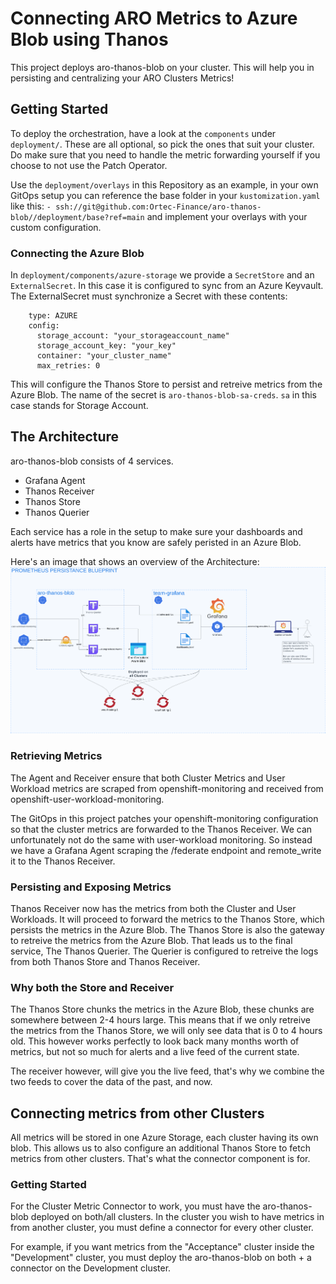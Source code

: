 # Connecting ARO Metrics to Azure Blob using Thanos
This project deploys aro-thanos-blob on your cluster. This will help you in persisting and centralizing your ARO Clusters Metrics!

## Getting Started
To deploy the orchestration, have a look at the `components` under `deployment/`. These are all optional, so pick the ones that suit your cluster. Do make sure that you need to handle the metric forwarding yourself if you choose to not use the Patch Operator.

Use the `deployment/overlays` in this Repository as an example, in your own GitOps setup you can reference the base folder in your `kustomization.yaml` like this: `- ssh://git@github.com:Ortec-Finance/aro-thanos-blob//deployment/base?ref=main` and implement your overlays with your custom configuration.

### Connecting the Azure Blob
In `deployment/components/azure-storage` we provide a `SecretStore` and an `ExternalSecret`. In this case it is configured to sync from an Azure Keyvault. The ExternalSecret must synchronize a Secret with these contents:
```
    type: AZURE
    config:
      storage_account: "your_storageaccount_name"
      storage_account_key: "your_key"
      container: "your_cluster_name"
      max_retries: 0
```
This will configure the Thanos Store to persist and retreive metrics from the Azure Blob.
The name of the secret is `aro-thanos-blob-sa-creds`. `sa` in this case stands for Storage Account.


## The Architecture
aro-thanos-blob consists of 4 services.
- Grafana Agent
- Thanos Receiver
- Thanos Store
- Thanos Querier

Each service has a role in the setup to make sure your dashboards and alerts have metrics that you know are safely peristed in an Azure Blob.

Here's an image that shows an overview of the Architecture:
![A high level overview of the flow of aro-thanos-blob](Prometheus-Persistance-Architecture.png)

### Retrieving Metrics
The Agent and Receiver ensure that both Cluster Metrics and User Workload metrics are scraped from openshift-monitoring and received from openshift-user-workload-monitoring.

The GitOps in this project patches your openshift-monitoring configuration so that the cluster metrics are forwarded to the Thanos Receiver. We can unfortunately not do the same with user-workload monitoring. So instead we have a Grafana Agent scraping the /federate endpoint and remote_write it to the Thanos Receiver.

### Persisting and Exposing Metrics
Thanos Receiver now has the metrics from both the Cluster and User Workloads. It will proceed to forward the metrics to the Thanos Store, which persists the metrics in the Azure Blob. The Thanos Store is also the gateway to retreive the metrics from the Azure Blob. That leads us to the final service, The Thanos Querier. The Querier is configured to retreive the logs from both Thanos Store and Thanos Receiver.

### Why both the Store and Receiver
The Thanos Store chunks the metrics in the Azure Blob, these chunks are somewhere between 2-4 hours large. This means that if we only retreive the metrics from the Thanos Store, we will only see data that is 0 to 4 hours old. This however works perfectly to look back many months worth of metrics, but not so much for alerts and a live feed of the current state.

The receiver however, will give you the live feed, that's why we combine the two feeds to cover the data of the past, and now.


## Connecting metrics from other Clusters
All metrics will be stored in one Azure Storage, each cluster having its own blob. This allows us to also configure an additional Thanos Store to fetch metrics from other clusters. That's what the connector component is for.

### Getting Started
For the Cluster Metric Connector to work, you must have the aro-thanos-blob deployed on both/all clusters. In the cluster you wish to have metrics in from another cluster, you must define a connector for every other cluster.

For example, if you want metrics from the "Acceptance" cluster inside the "Development" cluster, you must deploy the aro-thanos-blob on both + a connector on the Development cluster.

